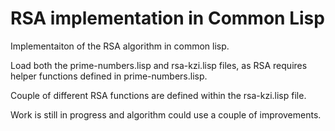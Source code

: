 # RSA implementation in Common Lisp

Implementaiton of the RSA algorithm in common lisp.

Load both the prime-numbers.lisp and rsa-kzi.lisp files, as RSA requires helper functions defined in prime-numbers.lisp.

Couple of different RSA functions are defined within the rsa-kzi.lisp file.

Work is still in progress and algorithm could use a couple of improvements.
